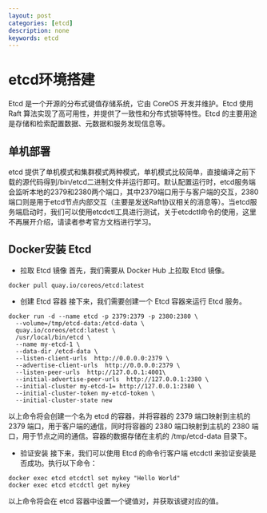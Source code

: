 ```yaml
---
layout: post
categories: [etcd]
description: none
keywords: etcd
---
```

# etcd环境搭建
Etcd 是一个开源的分布式键值存储系统，它由 CoreOS 开发并维护。Etcd 使用 Raft 算法实现了高可用性，并提供了一致性和分布式锁等特性。Etcd 的主要用途是存储和检索配置数据、元数据和服务发现信息等。

## 单机部署
etcd 提供了单机模式和集群模式两种模式，单机模式比较简单，直接编译之前下载的源代码得到/bin/etcd二进制文件并运行即可。默认配置运行时，etcd服务端会监听本地的2379和2380两个端口，其中2379端口用于与客户端的交互，2380端口则是用于etcd节点内部交互（主要是发送Raft协议相关的消息等）。当etcd服务端启动时，我们可以使用etcdctl工具进行测试，关于etcdctl命令的使用，这里不再展开介绍，请读者参考官方文档进行学习。




## Docker安装 Etcd
- 拉取 Etcd 镜像
首先，我们需要从 Docker Hub 上拉取 Etcd 镜像。
```
docker pull quay.io/coreos/etcd:latest
```

- 创建 Etcd 容器
接下来，我们需要创建一个 Etcd 容器来运行 Etcd 服务。
```
docker run -d --name etcd -p 2379:2379 -p 2380:2380 \
  --volume=/tmp/etcd-data:/etcd-data \
  quay.io/coreos/etcd:latest \
  /usr/local/bin/etcd \
  --name my-etcd-1 \
  --data-dir /etcd-data \
  --listen-client-urls  http://0.0.0.0:2379 \
  --advertise-client-urls  http://0.0.0.0:2379 \
  --listen-peer-urls  http://127.0.0.1:4001\
  --initial-advertise-peer-urls  http://127.0.0.1:2380 \
  --initial-cluster my-etcd-1= http://127.0.0.1:2380 \
  --initial-cluster-token my-etcd-token \
  --initial-cluster-state new
```
以上命令将会创建一个名为 etcd 的容器，并将容器的 2379 端口映射到主机的 2379 端口，用于客户端的通信，同时将容器的 2380 端口映射到主机的 2380 端口，用于节点之间的通信。容器的数据存储在主机的 /tmp/etcd-data 目录下。

- 验证安装
接下来，我们可以使用 Etcd 的命令行客户端 etcdctl 来验证安装是否成功。执行以下命令：
```
docker exec etcd etcdctl set mykey "Hello World"
docker exec etcd etcdctl get mykey
```
以上命令将会在 etcd 容器中设置一个键值对，并获取该键对应的值。










